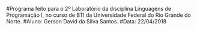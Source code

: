 #Programa feito para o 2º Laboratório da disciplina Linguagens de Programação I, no curso de BTI da Universidade Federal do Rio Grande do Norte.
#Aluno: Gerson David da Silva Santos.
#Data: 22/04/2018
